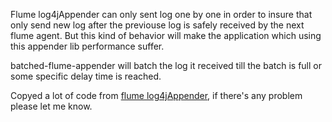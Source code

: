 Flume log4jAppender can only sent log one by one in order to insure that only send new log after the previouse log is safely received by the next flume agent. But this kind of behavior will make the application which using this appender lib performance suffer. 

batched-flume-appender will batch the log it received till the batch is full or some specific delay time is reached. 

Copyed a lot of code from [flume log4jAppender](https://flume.apache.org/FlumeUserGuide.html#log4j-appender), if there's any problem please let me know.



